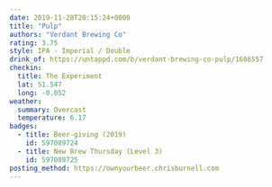 ```yaml
---
date: 2019-11-28T20:15:24+0000
title: "Pulp"
authors: "Verdant Brewing Co"
rating: 3.75
style: IPA - Imperial / Double
drink_of: https://untappd.com/b/verdant-brewing-co-pulp/1686557
checkin:
  title: The Experiment
  lat: 51.547
  long: -0.052
weather:
  summary: Overcast
  temperature: 6.17
badges:
  - title: Beer-giving (2019)
    id: 597089724
  - title: New Brew Thursday (Level 3)
    id: 597089725
posting_method: https://ownyourbeer.chrisburnell.com
---
```

